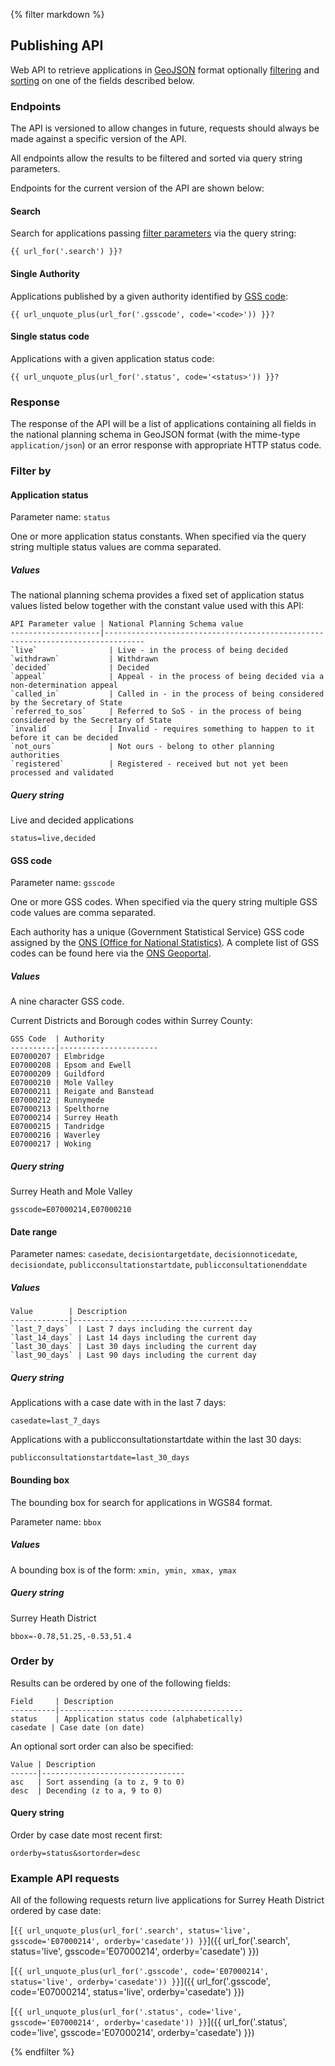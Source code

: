 {% filter markdown %}
## Publishing API

Web API to retrieve applications in [GeoJSON](http://geojson.org/) format optionally [filtering](#toc_6) and [sorting](#toc_19) on one of the fields described below.

### Endpoints

The API is versioned to allow changes in future, requests should always be made against a specific version of the API.

All endpoints allow the results to be filtered and sorted via query string parameters.

Endpoints for the current version of the API are shown below:

#### Search

Search for applications passing [filter parameters](#toc_6) via the query string:

    {{ url_for('.search') }}?

#### Single Authority

Applications published by a given authority identified by [GSS code](http://en.wikipedia.org/wiki/ONS_coding_system#Current_GSS_coding_system):

    {{ url_unquote_plus(url_for('.gsscode', code='<code>')) }}?

#### Single status code

Applications with a given application status code:

    {{ url_unquote_plus(url_for('.status', code='<status>')) }}?

### Response

The response of the API will be a list of applications containing all fields in the national planning schema in GeoJSON format (with the mime-type `application/json`) or an error response with appropriate HTTP status code.

### Filter by

#### Application status

Parameter name: `status`

One or more application status constants. When specified via the query string multiple status values are comma separated.

##### Values

The national planning schema provides a fixed set of application status values listed below together with the constant value used with this API:

    API Parameter value | National Planning Schema value
    --------------------|-------------------------------------------------------------------------------
    `live`                | Live - in the process of being decided
    `withdrawn`           | Withdrawn
    `decided`             | Decided
    `appeal`              | Appeal - in the process of being decided via a non-determination appeal
    `called_in`           | Called in - in the process of being considered by the Secretary of State
    `referred_to_sos`     | Referred to SoS - in the process of being considered by the Secretary of State
    `invalid`             | Invalid - requires something to happen to it before it can be decided
    `not_ours`            | Not ours - belong to other planning authorities
    `registered`          | Registered - received but not yet been processed and validated

##### Query string

Live and decided applications

    status=live,decided


#### GSS code

Parameter name: `gsscode`

One or more GSS codes. When specified via the query string multiple GSS code values are comma separated.

Each authority has a unique (Government Statistical Service) GSS code assigned by the [ONS (Office for National Statistics)](http://www.ons.gov.uk/). A complete list of GSS codes can be found here via the [ONS Geoportal](https://geoportal.statistics.gov.uk).

##### Values

A nine character GSS code.

Current Districts and Borough codes within Surrey County:

    GSS Code  | Authority
    ----------|----------------------
    E07000207 | Elmbridge
    E07000208 | Epsom and Ewell
    E07000209 | Guildford
    E07000210 | Mole Valley
    E07000211 | Reigate and Banstead
    E07000212 | Runnymede
    E07000213 | Spelthorne
    E07000214 | Surrey Heath
    E07000215 | Tandridge
    E07000216 | Waverley
    E07000217 | Woking

##### Query string

Surrey Heath and Mole Valley

    gsscode=E07000214,E07000210

#### Date range

Parameter names: `casedate`, `decisiontargetdate`, `decisionnoticedate`, `decisiondate`, `publicconsultationstartdate`, `publicconsultationenddate`

##### Values


    Value        | Description
    -------------|---------------------------------------
    `last_7_days`  | Last 7 days including the current day
    `last_14_days` | Last 14 days including the current day
    `last_30_days` | Last 30 days including the current day
    `last_90_days` | Last 90 days including the current day

##### Query string

Applications with a case date with in the last 7 days:

    casedate=last_7_days

Applications with a publicconsultationstartdate within the last 30 days:

    publicconsultationstartdate=last_30_days

#### Bounding box

The bounding box for search for applications in WGS84 format.

Parameter name: `bbox`

##### Values

A bounding box is of the form: `xmin, ymin, xmax, ymax`

##### Query string

Surrey Heath District

    bbox=-0.78,51.25,-0.53,51.4

### Order by

Results can be ordered by one of the following fields:

    Field     | Description
    ----------|-----------------------------------------
    status    | Application status code (alphabetically)
    casedate | Case date (on date)

An optional sort order can also be specified:

    Value | Description
    ------|--------------------------------
    asc   | Sort assending (a to z, 9 to 0)
    desc  | Decending (z to a, 9 to 0)

#### Query string

Order by case date most recent first:

    orderby=status&sortorder=desc

### Example API requests

All of the following requests return live applications for Surrey Heath District ordered by case date:

[`{{ url_unquote_plus(url_for('.search', status='live', gsscode='E07000214', orderby='casedate')) }}`]({{ url_for('.search', status='live', gsscode='E07000214', orderby='casedate') }})

[`{{ url_unquote_plus(url_for('.gsscode', code='E07000214', status='live', orderby='casedate')) }}`]({{ url_for('.gsscode', code='E07000214', status='live', orderby='casedate') }})

[`{{ url_unquote_plus(url_for('.status', code='live', gsscode='E07000214', orderby='casedate')) }}`]({{ url_for('.status', code='live', gsscode='E07000214', orderby='casedate') }})

{% endfilter %}
